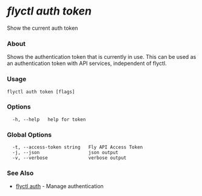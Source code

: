 # _flyctl auth token_

Show the current auth token

### About

Shows the authentication token that is currently in use. 
This can be used as an authentication token with API services, 
independent of flyctl.

### Usage
```
flyctl auth token [flags]
```

### Options

```
  -h, --help   help for token
```

### Global Options

```
  -t, --access-token string   Fly API Access Token
  -j, --json                  json output
  -v, --verbose               verbose output
```

### See Also

* [flyctl auth](/docs/flyctl/auth/)	 - Manage authentication

